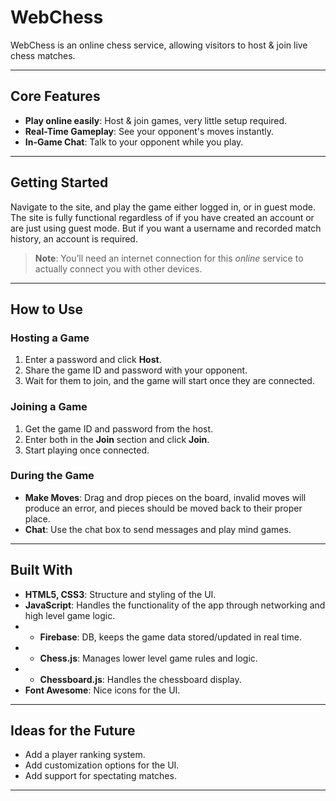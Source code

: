 # WebChess

WebChess is an online chess service, allowing visitors to host & join live chess matches.

---

## Core Features

- **Play online easily**: Host & join games, very little setup required.
- **Real-Time Gameplay**: See your opponent's moves instantly.
- **In-Game Chat**: Talk to your opponent while you play.

---

## Getting Started

Navigate to the site, and play the game either logged in, or in guest mode. 
The site is fully functional regardless of if you have created an account or are just using guest mode.
But if you want a username and recorded match history, an account is required.

> **Note**: You’ll need an internet connection for this *online* service to actually connect you with other devices.

---

## How to Use

### Hosting a Game

1. Enter a password and click **Host**.
2. Share the game ID and password with your opponent.
3. Wait for them to join, and the game will start once they are connected.

### Joining a Game

1. Get the game ID and password from the host.
2. Enter both in the **Join** section and click **Join**.
3. Start playing once connected.

### During the Game

- **Make Moves**: Drag and drop pieces on the board, invalid moves will produce an error, and pieces should be moved back to their proper place.
- **Chat**: Use the chat box to send messages and play mind games.

---

## Built With

- **HTML5, CSS3**: Structure and styling of the UI.
- **JavaScript**: Handles the functionality of the app through networking and high level game logic.
- - **Firebase**: DB, keeps the game data stored/updated in real time.
- - **Chess.js**: Manages lower level game rules and logic.
- - **Chessboard.js**: Handles the chessboard display.
- **Font Awesome**: Nice icons for the UI.

---

## Ideas for the Future

- Add a player ranking system.
- Add customization options for the UI.
- Add support for spectating matches.

---
